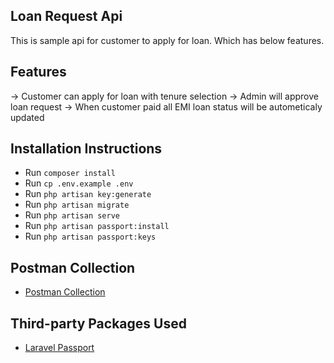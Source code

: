 ## Loan Request Api

This is sample api for customer to apply for loan. Which has below features.

## Features
-> Customer can apply for loan with tenure selection
-> Admin will approve loan request
-> When customer paid all EMI loan status will be autometicaly updated

## Installation Instructions

- Run `composer install`
- Run `cp .env.example .env`
- Run `php artisan key:generate`
- Run `php artisan migrate`
- Run `php artisan serve`
- Run `php artisan passport:install`
- Run `php artisan passport:keys`

## Postman Collection

- [Postman Collection](https://www.getpostman.com/collections/1865a4ef920033776cef)

## Third-party Packages Used

- [Laravel Passport](https://laravel.com/docs/passport)
